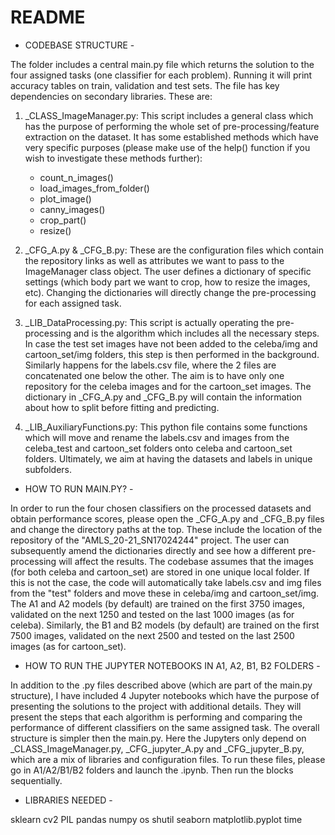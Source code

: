 # README

- CODEBASE STRUCTURE - 

The folder includes a central main.py file which returns the solution to the four assigned tasks (one classifier for each problem). Running it will print accuracy tables on train, validation and test sets. The file has key dependencies on secondary libraries. These are:

1) _CLASS_ImageManager.py: This script includes a general class which has the purpose of performing the whole set of pre-processing/feature extraction on the dataset. It has some established methods which have very specific purposes (please make use of the help() function if you wish to investigate these methods further):
        
    - count_n_images()
    - load_images_from_folder()
    - plot_image()
    - canny_images()
    - crop_part()
    - resize()

2) _CFG_A.py & _CFG_B.py: These are the configuration files which contain the repository links as well as attributes we want to pass to the ImageManager class object. The user defines a dictionary of specific settings (which body part we want to crop, how to resize the images, etc). Changing the dictionaries will directly change the pre-processing for each assigned task.

3) _LIB_DataProcessing.py: This script is actually operating the pre-processing and is the algorithm which includes all the necessary steps. In case the test set images have not been added to the celeba/img and cartoon_set/img folders, this step is then performed in the background. Similarly happens for the labels.csv file, where the 2 files are concatenated one below the other. The aim is to have only one repository for the celeba images and for the cartoon_set images. The dictionary in _CFG_A.py and _CFG_B.py will contain the information about how to split before fitting and predicting.

4) _LIB_AuxiliaryFunctions.py: This python file contains some functions which will move and rename the labels.csv and images from the celeba_test and cartoon_set folders onto celeba and cartoon_set folders. Ultimately, we aim at having the datasets and labels in unique subfolders.

- HOW TO RUN MAIN.PY? -

In order to run the four chosen classifiers on the processed datasets and obtain performance scores, please open the _CFG_A.py and _CFG_B.py files and change the directory paths at the top. These include the location of the repository of the "AMLS_20-21_SN17024244" project. The user can subsequently amend the dictionaries directly and see how a different pre-processing will affect the results. The codebase assumes that the images (for both celeba and cartoon_set) are stored in one unique local folder. If this is not the case, the code will automatically take labels.csv and img files from the "test" folders and move these in celeba/img and cartoon_set/img. The A1 and A2 models (by default) are trained on the first 3750 images, validated on the next 1250 and tested on the last 1000 images (as for celeba). Similarly, the B1 and B2 models (by default) are trained on the first 7500 images, validated on the next 2500 and tested on the last 2500 images (as for cartoon_set).

- HOW TO RUN THE JUPYTER NOTEBOOKS IN A1, A2, B1, B2 FOLDERS - 

In addition to the .py files described above (which are part of the main.py structure), I have included 4 Jupyter notebooks which have the purpose of presenting the solutions to the project with additional details. They will present the steps that each algorithm is performing and comparing the performance of different classifiers on the same assigned task. The overall structure is simpler then the main.py. Here the Jupyters only depend on _CLASS_ImageManager.py, _CFG_jupyter_A.py and _CFG_jupyter_B.py, which are a mix of libraries and configuration files. To run these files, please go in A1/A2/B1/B2 folders and launch the .ipynb. Then run the blocks sequentially.

- LIBRARIES NEEDED - 

sklearn
cv2
PIL
pandas
numpy
os
shutil
seaborn
matplotlib.pyplot
time


